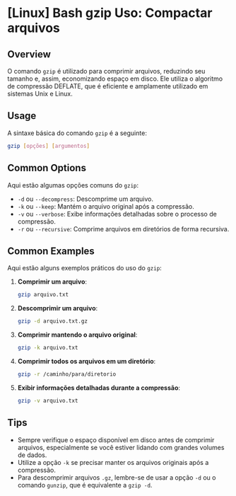 # [Linux] Bash gzip Uso: Compactar arquivos

## Overview
O comando `gzip` é utilizado para comprimir arquivos, reduzindo seu tamanho e, assim, economizando espaço em disco. Ele utiliza o algoritmo de compressão DEFLATE, que é eficiente e amplamente utilizado em sistemas Unix e Linux.

## Usage
A sintaxe básica do comando `gzip` é a seguinte:

```bash
gzip [opções] [argumentos]
```

## Common Options
Aqui estão algumas opções comuns do `gzip`:

- `-d` ou `--decompress`: Descomprime um arquivo.
- `-k` ou `--keep`: Mantém o arquivo original após a compressão.
- `-v` ou `--verbose`: Exibe informações detalhadas sobre o processo de compressão.
- `-r` ou `--recursive`: Comprime arquivos em diretórios de forma recursiva.

## Common Examples
Aqui estão alguns exemplos práticos do uso do `gzip`:

1. **Comprimir um arquivo**:
   ```bash
   gzip arquivo.txt
   ```

2. **Descomprimir um arquivo**:
   ```bash
   gzip -d arquivo.txt.gz
   ```

3. **Comprimir mantendo o arquivo original**:
   ```bash
   gzip -k arquivo.txt
   ```

4. **Comprimir todos os arquivos em um diretório**:
   ```bash
   gzip -r /caminho/para/diretorio
   ```

5. **Exibir informações detalhadas durante a compressão**:
   ```bash
   gzip -v arquivo.txt
   ```

## Tips
- Sempre verifique o espaço disponível em disco antes de comprimir arquivos, especialmente se você estiver lidando com grandes volumes de dados.
- Utilize a opção `-k` se precisar manter os arquivos originais após a compressão.
- Para descomprimir arquivos `.gz`, lembre-se de usar a opção `-d` ou o comando `gunzip`, que é equivalente a `gzip -d`.